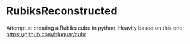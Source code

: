 # RubiksReconstructed
Attempt at creating a Rubiks cube in python. Heavily based on this one: https://github.com/bluquar/cubr
